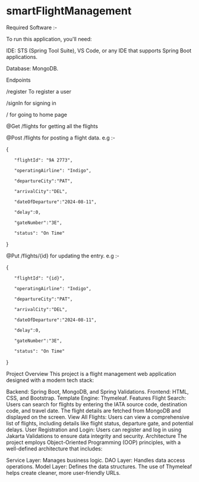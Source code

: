 # smartFlightManagement
Required Software :-

To run this application, you'll need:

IDE: STS (Spring Tool Suite), VS Code, or any IDE that supports Spring Boot applications.

Database: MongoDB.

Endpoints

/register
To register a user

/signIn
for signing in

/
for going to home page

@Get
/flights
for getting all the flights

@Post
/flights
for posting a flight data.
e.g :-

{
 
       "flightId": "9A 2773",
 
       "operatingAirline": "Indigo",
       
       "departureCity":"PAT",
       
       "arrivalCity":"DEL",
       
       "dateOfDeparture":"2024-08-11",
       
       "delay":0,
       
       "gateNumber":"3E",
 
       "status": "On Time"
 
   }

   @Put
   /flights/{id}
   for updating the entry.
   e.g :-

   {
 
       "flightId": "{id}",
 
       "operatingAirline": "Indigo",
       
       "departureCity":"PAT",
       
       "arrivalCity":"DEL",
       
       "dateOfDeparture":"2024-08-11",
       
       "delay":0,
       
       "gateNumber":"3E",
 
       "status": "On Time"
 
   }

   

Project Overview
This project is a flight management web application designed with a modern tech stack:

Backend: Spring Boot, MongoDB, and Spring Validations.
Frontend: HTML, CSS, and Bootstrap.
Template Engine: Thymeleaf.
Features
Flight Search: Users can search for flights by entering the IATA source code, destination code, and travel date. The flight details are fetched from MongoDB and displayed on the screen.
View All Flights: Users can view a comprehensive list of flights, including details like flight status, departure gate, and potential delays.
User Registration and Login: Users can register and log in using Jakarta Validations to ensure data integrity and security.
Architecture
The project employs Object-Oriented Programming (OOP) principles, with a well-defined architecture that includes:

Service Layer: Manages business logic.
DAO Layer: Handles data access operations.
Model Layer: Defines the data structures.
The use of Thymeleaf helps create cleaner, more user-friendly URLs.
